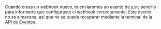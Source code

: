 Cuando creas un webhook nuevo, te enviaremos un evento de `ping` sencillo para informarte que configuraste el webhook correctamente. Este evento no se almacena, así que no se puede recuperar mediante la terminal de la [API de Eventos](/rest/reference/activity#ping-a-repository-webhook).
